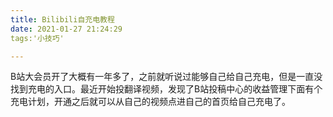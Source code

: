 ```yaml
---
title: Bilibili自充电教程
date: 2021-01-27 21:24:29
tags:'小技巧'

---
```


B站大会员开了大概有一年多了，之前就听说过能够自己给自己充电，但是一直没找到充电的入口。最近开始投翻译视频，发现了B站投稿中心的收益管理下面有个充电计划，开通之后就可以从自己的视频点进自己的首页给自己充电了。